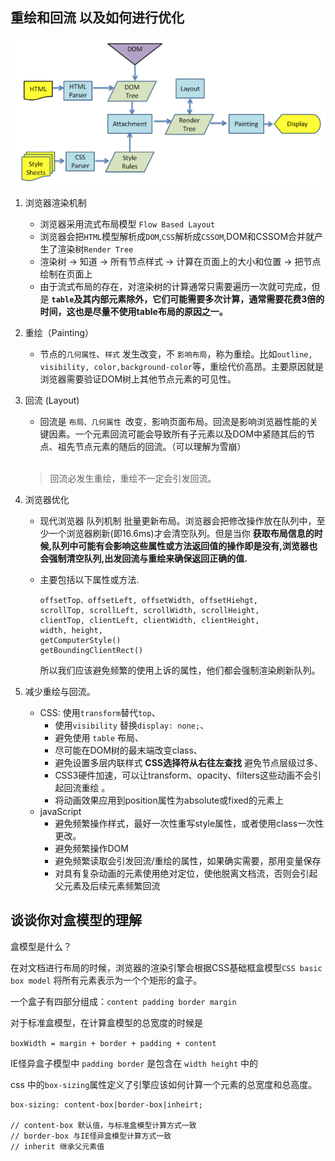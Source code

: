 ## 重绘和回流 以及如何进行优化  

<img src="@/../../../public/image/reflow.png">

1. 浏览器渲染机制
   - 浏览器采用流式布局模型 `Flow Based Layout`
   - 浏览器会把`HTML`模型解析成`DOM`,`CSS`解析成`CSSOM`,DOM和CSSOM合并就产生了渲染树`Render Tree`
   - 渲染树 -> 知道 -> 所有节点样式 -> 计算在页面上的大小和位置 -> 把节点绘制在页面上
   - 由于流式布局的存在，对渲染树的计算通常只需要遍历一次就可完成，但是 **`table`及其内部元素除外，它们可能需要多次计算，通常需要花费3倍的时间，这也是尽量不使用table布局的原因之一。**
2. 重绘（Painting）
   - 节点的`几何属性`、`样式` 发生改变，不 `影响布局`，称为重绘。比如`outline, visibility, color,background-color`等，重绘代价高昂。主要原因就是浏览器需要验证DOM树上其他节点元素的可见性。
3. 回流 (Layout)
   - 回流是 `布局、几何属性 `改变，影响页面布局。回流是影响浏览器性能的关键因素。一个元素回流可能会导致所有子元素以及DOM中紧随其后的节点、祖先节点元素的随后的回流。（可以理解为雪崩）

   <br />

   > 回流必发生重绘，重绘不一定会引发回流。

4. 浏览器优化
   - 现代浏览器 队列机制 批量更新布局。浏览器会把修改操作放在队列中，至少一个浏览器刷新(即16.6ms)才会清空队列。但是当你 **获取布局信息的时候,队列中可能有会影响这些属性或方法返回值的操作即是没有,浏览器也会强制清空队列,出发回流与重绘来确保返回正确的值.**
   - 主要包括以下属性或方法.
     ```
     offsetTop、offsetLeft, offsetWidth, offsetHiehgt, 
     scrollTop, scrollLeft, scrollWidth, scrollHeight,
     clientTop, clientLeft, clientWidth, clientHeight,
     width, height,
     getComputerStyle()
     getBoundingClientRect()
     ```
   
      所以我们应该避免频繁的使用上诉的属性，他们都会强制渲染刷新队列。
      
      <!-- 根据理解，实际就是只要我们在js 中获取了页面dom的布局信息，那么就会导致浏览器回流与重绘的出现 -->

5. 减少重绘与回流。
   - CSS: 使用`transform`替代`top`、
       - 使用`visibility` 替换`display: none;`、
       - 避免使用 `table` 布局、
       - 尽可能在DOM树的最末端改变class、
       - 避免设置多层内联样式 **CSS选择符从右往左查找** 避免节点层级过多、
       - CSS3硬件加速，可以让transform、opacity、filters这些动画不会引起回流重绘 。
       - 将动画效果应用到position属性为absolute或fixed的元素上
   - javaScript
     - 避免频繁操作样式，最好一次性重写style属性，或者使用class一次性更改。
     - 避免频繁操作DOM
     - 避免频繁读取会引发回流/重绘的属性，如果确实需要，那用变量保存
     - 对具有复杂动画的元素使用绝对定位，使他脱离文档流，否则会引起父元素及后续元素频繁回流


## 谈谈你对盒模型的理解

   盒模型是什么？

   在对文档进行布局的时候，浏览器的渲染引擎会根据CSS基础框盒模型`CSS basic box model` 将所有元素表示为一个个矩形的盒子。

   一个盒子有四部分组成：`content padding border margin`

   对于标准盒模型，在计算盒模型的总宽度的时候是
   
   `boxWidth = margin + border + padding + content`

   IE怪异盒子模型中 `padding border` 是包含在 `width height` 中的

   css 中的`box-sizing`属性定义了引擎应该如何计算一个元素的总宽度和总高度。

   ```
   box-sizing: content-box|border-box|inheirt;

   // content-box 默认值，与标准盒模型计算方式一致
   // border-box 与IE怪异盒模型计算方式一致
   // inherit 继承父元素值

   ```
   
